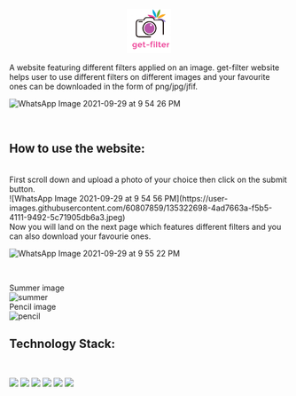 

<p align="center">
  <a href="https://github.com/Divya-2001/Mlops_Proj/">
    <img src="https://github.com/Divya-2001/Mlops_Proj/blob/main/static/weblogo.png" alt="Logo" width="80" height="80">
  </a>

  
</p>

 

A website featuring different filters applied on an image.
get-filter website helps user to use different filters on different images and your favourite ones can be downloaded in the form of png/jpg/jfif.
<br>

![WhatsApp Image 2021-09-29 at 9 54 26 PM](https://user-images.githubusercontent.com/60807859/135322377-85e6229e-4744-4da7-a708-1a1f040edfa0.jpeg)

<br>
<h2>How to use the website:</h2>
<br>
First scroll down and upload a photo of your choice then click on the submit button. 
<br>
![WhatsApp Image 2021-09-29 at 9 54 56 PM](https://user-images.githubusercontent.com/60807859/135322698-4ad7663a-f5b5-4111-9492-5c71905db6a3.jpeg)
<br>
Now you will land on the next page which features different filters and you can also download your favourie ones.
<br>

![WhatsApp Image 2021-09-29 at 9 55 22 PM](https://user-images.githubusercontent.com/60807859/135323067-d9c617f4-227a-46fc-bfac-b0f31ccf2884.jpeg)

<br>

Summer image
<br>
![summer](https://user-images.githubusercontent.com/60807859/135323392-e6b4b8d6-9df7-418b-b909-69ad886b83a2.png)
<br>
Pencil image
<br>
![pencil](https://user-images.githubusercontent.com/60807859/135323480-5231a8e9-1614-4710-a5e3-75650ba96390.png)
<br>

<h2>Technology Stack:</h2>
<br>


<img src="https://img.shields.io/badge/Flask-000000?style=for-the-badge&logo=flask&logoColor=white" />          <img src="https://img.shields.io/badge/Docker-2CA5E0?style=for-the-badge&logo=docker&logoColor=white" />          <img src="https://img.shields.io/badge/kubernetes-326ce5.svg?&style=for-the-badge&logo=kubernetes&logoColor=white" />          <img src="https://img.shields.io/badge/Jenkins-D24939?style=for-the-badge&logo=Jenkins&logoColor=white" />          <img src="https://img.shields.io/badge/Amazon_AWS-232F3E?style=for-the-badge&logo=amazon-aws&logoColor=white" />          <img src="https://img.shields.io/badge/OpenCV-27338e?style=for-the-badge&logo=OpenCV&logoColor=white" />





